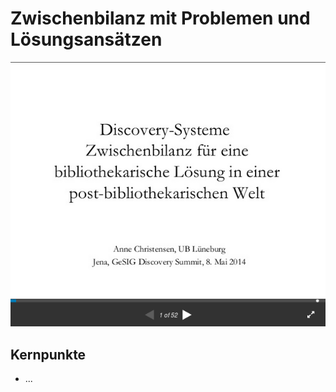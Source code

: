 # Zwischenbilanz mit Problemen und Lösungsansätzen

[![Screenshot Christensen 2014](images/screenshot-christensen-2014.png)](http://www.slideshare.net/xenzen/discoverysysteme-zwischenbilanz-fr-eine-bibliothekarische-lsung-in-einer-postbibliothekarischen-welt)


## Kernpunkte
* ...